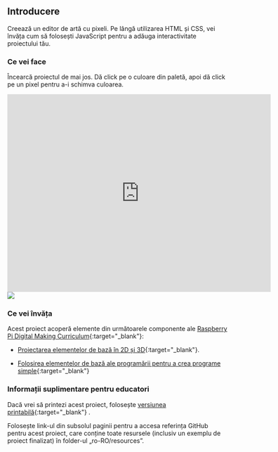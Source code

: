 ## Introducere

Creează un editor de artă cu pixeli. Pe lângă utilizarea HTML și CSS, vei învăța cum să folosești JavaScript pentru a adăuga interactivitate proiectului tău.

### Ce vei face

Încearcă proiectul de mai jos. Dă click pe o culoare din paletă, apoi dă click pe un pixel pentru a-i schimva culoarea.

<div class="trinket">
  <iframe src="https://trinket.io/embed/html/0e102a306b?outputOnly=true&start=result" width="600" height="450" frameborder="0" marginwidth="0" marginheight="0" allowfullscreen>
  </iframe>
  <img src="images/pixel-art-final.png">
</div>

### Ce vei învăța

Acest proiect acoperă elemente din următoarele componente ale [Raspberry Pi Digital Making Curriculum](http://rpf.io/curriculum){:target="_blank"}:

+ [Proiectarea elementelor de bază în 2D și 3D](https://www.raspberrypi.org/curriculum/design/creator){:target="_blank"}.

+ [Folosirea elementelor de bază ale programării pentru a crea programe simple](https://www.raspberrypi.org/curriculum/programming/creator){:target="_blank"}

### Informații suplimentare pentru educatori

Dacă vrei să printezi acest proiect, folosește [versiunea printabilă](https://projects.raspberrypi.org/en/projects/pixel-art/print){:target="_blank"} .

Folosește link-ul din subsolul paginii pentru a accesa referința GitHub pentru acest proiect, care conține toate resursele (inclusiv un exemplu de proiect finalizat) în folder-ul „ro-RO/resources”.